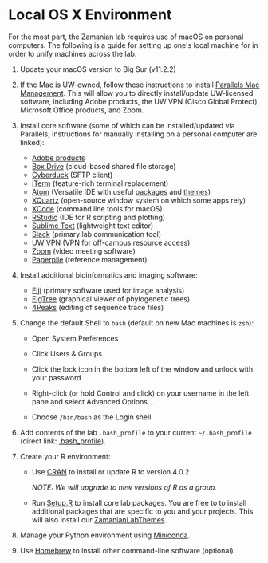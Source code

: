 # Local OS X Environment

For the most part, the Zamanian lab requires use of macOS on personal computers. The following is a guide for setting up one's local machine for in order to unify machines across the lab.

1. Update your macOS version to Big Sur (v11.2.2)

2. If the Mac is UW-owned, follow these instructions to install [Parallels Mac Management](https://it.vetmed.wisc.edu/pmm-for-sccm-client-install/). This will allow you to directly install/update UW-licensed software, including Adobe products, the UW VPN (Cisco Global Protect), Microsoft Office products, and Zoom.

3. Install core software (some of which can be installed/updated via Parallels; instructions for manually installing on a personal computer are linked):

    - [Adobe products](https://kb.wisc.edu/69772)
    - [Box Drive](https://www.box.com/resources/downloads/drive) (cloud-based shared file storage)
    - [Cyberduck](https://cyberduck.io/) (SFTP client)
    - [iTerm](https://iterm2.com/) (feature-rich terminal replacement)
    - [Atom](https://atom.io/) (Versatile IDE with useful [packages](https://atom.io/packages) and [themes](https://atom.io/themes))
    - [XQuartz](https://www.xquartz.org/) (open-source window system on which some apps rely)
    - [XCode](https://apps.apple.com/us/app/xcode/id497799835?mt=12) (command line tools for macOS)
    - [RStudio](https://rstudio.com/) (IDE for R scripting and plotting)
    - [Sublime Text](https://www.sublimetext.com/) (lightweight text editor)
    - [Slack](<http://www.slack.com>) (primary lab communication tool)
    - [UW VPN](https://kb.wisc.edu/helpdesk/page.php?id=90370) (VPN for off-campus resource access)
    - [Zoom](https://zoom.us/download) (video meeting software)
    - [Paperpile](https://paperpile.com/) (reference management)

4. Install additional bioinformatics and imaging software:

    - [Fiji](https://fiji.sc/) (primary software used for image analysis)
    - [FigTree](https://github.com/rambaut/figtree/releases) (graphical viewer of phylogenetic trees)
    - [4Peaks](https://nucleobytes.com/4peaks/index.html) (editing of sequence trace files)

5. Change the default Shell to `bash` (default on new Mac machines is `zsh`):

    - Open System Preferences

    - Click Users & Groups

    - Click the lock icon in the bottom left of the window and unlock with your password

    - Right-click (or hold Control and click) on your username in the left pane and select Advanced Options...

    - Choose `/bin/bash` as the Login shell

6. Add contents of the lab `.bash_profile` to your current `~/.bash_profile` (direct link: [.bash_profile](https://raw.githubusercontent.com/zamanianlab/ZamanianLabDocs/master/resources/.bash_profile)).

7. Create your R environment:

    - Use [CRAN](https://cloud.r-project.org/bin/macosx/R-4.0.2.pkg) to install or update R to version 4.0.2

      *NOTE: We will upgrade to new versions of R as a group.*

    - Run [Setup.R](https://raw.githubusercontent.com/zamanianlab/ZamanianLabDocs/master/resources/R_setup.R) to install core lab packages. You are free to to install additional packages that are specific to you and your projects. This will also install our [ZamanianLabThemes](https://github.com/zamanianlab/ZamanianLabThemes).

8. Manage your Python environment using [Miniconda](comp_conda.md).

9. Use [Homebrew](comp_homebrew.md) to install other command-line software (optional).
